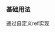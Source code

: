 ### 基础用法

通过自定义ref实现
<source-block>
    <template v-slot:comp>
        <press-row>
            <custom-debounce-demo1/>
        </press-row>
    </template>
    <template v-slot:code>
        <source-code lang="vue" url="/custom-debounce/custom-debounce-demo1.vue"/>
    </template>
</source-block>
